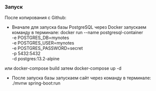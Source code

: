 
### Запуск

После копирования с Github:

* Вначале для запуска базы PostgreSQL через Docker запускаем команду в терминале:
docker run --name postgresql-container \
           -e POSTGRES_DB=mynotes \
           -e POSTGRES_USER=mynotes \
           -e POSTGRES_PASSWORD=secret \
           -p 5432:5432 \
           -d postgres:13.2-alpine

или docker-compose build затем docker-compose up -d

* После запуска базы запускаем сайт через команду в терминале: ./mvnw spring-boot:run

